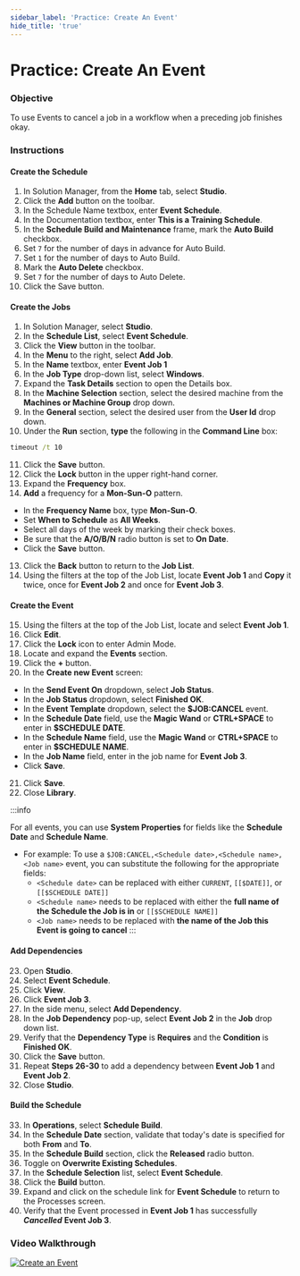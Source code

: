 ```yaml
---
sidebar_label: 'Practice: Create An Event'
hide_title: 'true'
---
```


# Practice: Create An Event

### Objective

To use Events to cancel a job in a workflow when a preceding job finishes okay.

### Instructions

#### Create the Schedule

1.	In Solution Manager, from the **Home** tab, select **Studio**.   
2.	Click the **Add** button on the toolbar.   
3.	In the Schedule Name textbox, enter **Event Schedule**.   
4.	In the Documentation textbox, enter **This is a Training Schedule**.  
5.	In the **Schedule Build and Maintenance** frame, mark the **Auto Build** checkbox.  
6.	Set ```7``` for the number of days in advance for Auto Build.  
7.	Set ```1``` for the number of days to Auto Build.  
8.	Mark the **Auto Delete** checkbox.  
9.	Set ```7``` for the number of days to Auto Delete.  
10.	Click the Save button.   

#### Create the Jobs

1.	In Solution Manager, select **Studio**. 
2.	In the **Schedule List**, select **Event Schedule**.
3.	Click the **View** button in the toolbar.
4.	In the **Menu** to the right, select **Add Job**.
5.  In the **Name** textbox, enter **Event Job 1**
6.  In the **Job Type** drop-down list, select **Windows**.
7.  Expand the **Task Details** section to open the Details box.
8.	In the **Machine Selection** section, select the desired machine from the **Machines or Machine Group** drop down. 
9.	In the **General** section, select the desired user from the **User Id** drop down.
10.	Under the **Run** section, **type** the following in the **Command Line** box:
```cmd
timeout /t 10
```
11.	Click the **Save** button.
10. Click the **Lock** button in the upper right-hand corner.
11. Expand the **Frequency** box.
12. **Add** a frequency for a **Mon-Sun-O** pattern.
  * In the **Frequency Name** box, type **Mon-Sun-O**.
  * Set **When to Schedule** as **All Weeks**.
  * Select all days of the week by marking their check boxes.
  * Be sure that the **A/O/B/N** radio button is set to **On Date**.
  * Click the **Save** button.
13. Click the **Back** button to return to the **Job List**.
14. Using the filters at the top of the Job List, locate **Event Job 1** and **Copy** it twice, once for **Event Job 2** and once for **Event Job 3**. 

#### Create the Event

15. Using the filters at the top of the Job List, locate and select **Event Job 1**.
16. Click **Edit**.
17. Click the **Lock** icon to enter Admin Mode.
18. Locate and expand the **Events** section.
19. Click the **+** button.
20. In the **Create new Event** screen:
  * In the **Send Event On** dropdown, select **Job Status**.
  * In the **Job Status** dropdown, select **Finished OK**.
  * In the **Event Template** dropdown, select the **$JOB:CANCEL** event.
  * In the **Schedule Date** field, use the **Magic Wand** or **CTRL+SPACE** to enter in **$SCHEDULE DATE**.
  * In the **Schedule Name** field, use the **Magic Wand** or **CTRL+SPACE** to enter in **$SCHEDULE NAME**.
  * In the **Job Name** field, enter in the job name for **Event Job 3**.
  * Click **Save**.
21. Click **Save**.
22. Close **Library**.

:::info

For all events, you can use **System Properties** for fields like the **Schedule Date** and **Schedule Name**.
* For example: To use a ```$JOB:CANCEL,<Schedule date>,<Schedule name>,<Job name>``` event, you can substitute the following for the appropriate fields:   
  * ```<Schedule date>``` can be replaced with either ```CURRENT```, ```[[$DATE]]```, or ```[[$SCHEDULE DATE]]```  
  * ```<Schedule name>``` needs to be replaced with either the **full name of the Schedule the Job is in** or ```[[$SCHEDULE NAME]]```  
  * ```<Job name>``` needs to be replaced with **the name of the Job this Event is going to cancel**
:::

#### Add Dependencies

23. Open **Studio**.
24. Select **Event Schedule**.
25. Click **View**.
26. Click **Event Job 3**.
27. In the side menu, select **Add Dependency**.
28. In the **Job Dependency** pop-up, select **Event Job 2** in the **Job** drop down list.
29. Verify that the **Dependency Type** is **Requires** and the **Condition** is **Finished OK**.
30. Click the **Save** button.
31. Repeat **Steps 26-30** to add a dependency between **Event Job 1** and **Event Job 2**.
32. Close **Studio**.

#### Build the Schedule

33. In **Operations**, select **Schedule Build**.
34. In the **Schedule Date** section, validate that today's date is specified for both **From** and **To**.
35. In the **Schedule Build** section, click the **Released** radio button.
36. Toggle on **Overwrite Existing Schedules**.
37. In the **Schedule Selection** list, select **Event Schedule**.
38. Click the **Build** button.
39. Expand and click on the schedule link for **Event Schedule** to return to the Processes screen.
40. Verify that the Event processed in **Event Job 1** has successfully ***Cancelled*** **Event Job 3**.


### Video Walkthrough

[![Create an Event](../static/img/create-an-event.png)](https://sma1980-my.sharepoint.com/:v:/g/personal/rweesner_smatechnologies_com/EcdBcMJOuilCuJnyAdmwPkgBd3hLtfQR2C10emhe4bdTpw?e=M5lxLT&nav=eyJyZWZlcnJhbEluZm8iOnsicmVmZXJyYWxBcHAiOiJTdHJlYW1XZWJBcHAiLCJyZWZlcnJhbFZpZXciOiJTaGFyZURpYWxvZy1MaW5rIiwicmVmZXJyYWxBcHBQbGF0Zm9ybSI6IldlYiIsInJlZmVycmFsTW9kZSI6InZpZXcifX0%3D)